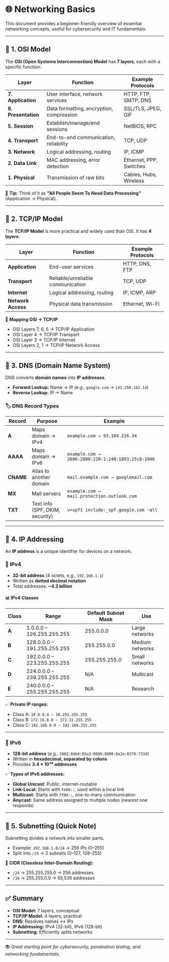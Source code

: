 # 🌐 Networking Basics

This document provides a beginner-friendly overview of essential networking concepts, useful for cybersecurity and IT fundamentals.

---

## 📌 1. OSI Model

The **OSI (Open Systems Interconnection) Model** has **7 layers**, each with a specific function:

| Layer | Function | Example Protocols |
|-------|----------|-------------------|
| **7. Application** | User interface, network services | HTTP, FTP, SMTP, DNS |
| **6. Presentation** | Data formatting, encryption, compression | SSL/TLS, JPEG, GIF |
| **5. Session** | Establish/manage/end sessions | NetBIOS, RPC |
| **4. Transport** | End-to-end communication, reliability | TCP, UDP |
| **3. Network** | Logical addressing, routing | IP, ICMP |
| **2. Data Link** | MAC addressing, error detection | Ethernet, PPP, Switches |
| **1. Physical** | Transmission of raw bits | Cables, Hubs, Wireless |

🔑 **Tip:** Think of it as **"All People Seem To Need Data Processing"** (Application → Physical).

---

## 📌 2. TCP/IP Model

The **TCP/IP Model** is more practical and widely used than OSI. It has **4 layers**:

| Layer | Function | Example Protocols |
|-------|----------|-------------------|
| **Application** | End-user services | HTTP, DNS, FTP |
| **Transport** | Reliable/unreliable communication | TCP, UDP |
| **Internet** | Logical addressing, routing | IP, ICMP, ARP |
| **Network Access** | Physical data transmission | Ethernet, Wi-Fi |

📝 **Mapping OSI → TCP/IP**  
- OSI Layers 7, 6, 5 → TCP/IP Application  
- OSI Layer 4 → TCP/IP Transport  
- OSI Layer 3 → TCP/IP Internet  
- OSI Layers 2, 1 → TCP/IP Network Access  

---

## 📌 3. DNS (Domain Name System)

DNS converts **domain names** into **IP addresses**.

- **Forward Lookup:** Name → IP (e.g., `google.com` → `142.250.182.14`)  
- **Reverse Lookup:** IP → Name  

### 🏷️ DNS Record Types
| Record | Purpose | Example |
|--------|---------|---------|
| **A** | Maps domain → IPv4 | `example.com → 93.184.216.34` |
| **AAAA** | Maps domain → IPv6 | `example.com → 2606:2800:220:1:248:1893:25c8:1946` |
| **CNAME** | Alias to another domain | `mail.example.com → googlemail.com` |
| **MX** | Mail servers | `example.com → mail.protection.outlook.com` |
| **TXT** | Text info (SPF, DKIM, security) | `v=spf1 include:_spf.google.com ~all` |

---

## 📌 4. IP Addressing

An **IP address** is a unique identifier for devices on a network.

### 🔹 IPv4
- **32-bit address** (4 octets, e.g., `192.168.1.1`)  
- Written as **dotted decimal notation**  
- Total addresses: **~4.3 billion**  

#### 📊 IPv4 Classes
| Class | Range | Default Subnet Mask | Use |
|-------|-------|----------------------|-----|
| **A** | 1.0.0.0 – 126.255.255.255 | 255.0.0.0 | Large networks |
| **B** | 128.0.0.0 – 191.255.255.255 | 255.255.0.0 | Medium networks |
| **C** | 192.0.0.0 – 223.255.255.255 | 255.255.255.0 | Small networks |
| **D** | 224.0.0.0 – 239.255.255.255 | N/A | Multicast |
| **E** | 240.0.0.0 – 255.255.255.255 | N/A | Research |

✅ **Private IP ranges:**  
- Class A: `10.0.0.0 – 10.255.255.255`  
- Class B: `172.16.0.0 – 172.31.255.255`  
- Class C: `192.168.0.0 – 192.168.255.255`  

---

### 🔹 IPv6
- **128-bit address** (e.g., `2001:0db8:85a3:0000:0000:8a2e:0370:7334`)  
- Written in **hexadecimal, separated by colons**  
- Provides **3.4 × 10³⁸ addresses**  

✅ **Types of IPv6 addresses:**  
- **Global Unicast:** Public, internet-routable  
- **Link-Local:** Starts with `fe80::`, used within a local link  
- **Multicast:** Starts with `ff00::`, one-to-many communication  
- **Anycast:** Same address assigned to multiple nodes (nearest one responds)  

---

## 📌 5. Subnetting (Quick Note)

Subnetting divides a network into smaller parts.

- Example: `192.168.1.0/24` → 256 IPs (0–255)  
- Split into `/25` → 2 subnets (0–127, 128–255)  

🔑 **CIDR (Classless Inter-Domain Routing):**  
- `/24` → 255.255.255.0 → 256 addresses  
- `/16` → 255.255.0.0 → 65,536 addresses  

---

## ✅ Summary

- **OSI Model:** 7 layers, conceptual  
- **TCP/IP Model:** 4 layers, practical  
- **DNS:** Resolves names ↔ IPs  
- **IP Addressing:** IPv4 (32-bit), IPv6 (128-bit)  
- **Subnetting:** Efficiently splits networks  

---

📚 *Great starting point for cybersecurity, penetration testing, and networking fundamentals.*
